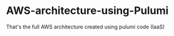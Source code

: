 # AWS-architecture-using-Pulumi


That's the full AWS architecture created using pulumi code (IaaS)
